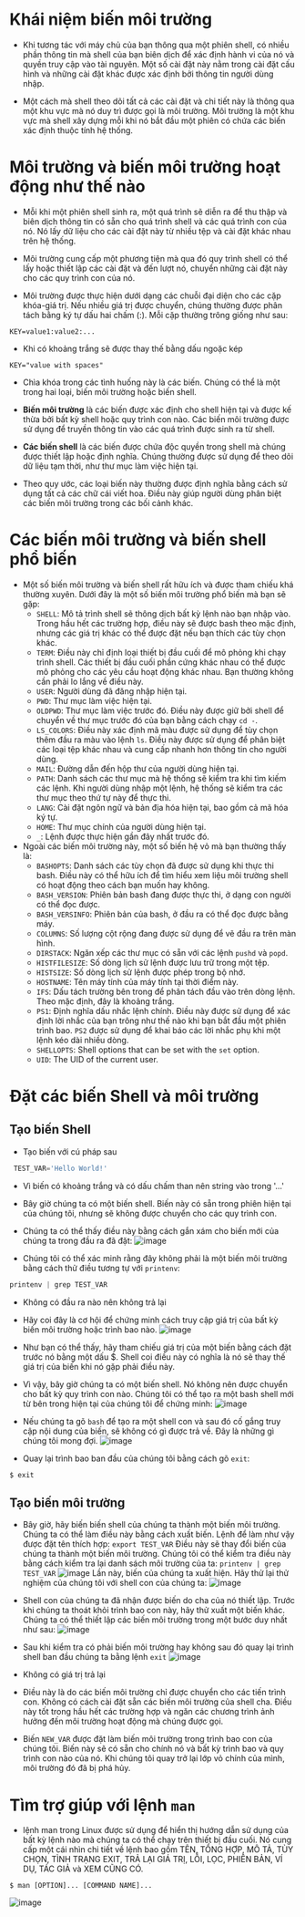 # Khái niệm biến môi trường
* Khi tương tác với máy chủ của bạn thông qua một phiên shell, có nhiều phần thông tin mà shell của bạn biên dịch để xác định hành vi của nó và quyền truy cập vào tài nguyên. Một số cài đặt này nằm trong cài đặt cấu hình và những cài đặt khác được xác định bởi thông tin người dùng nhập.

* Một cách mà shell theo dõi tất cả các cài đặt và chi tiết này là thông qua một khu vực mà nó duy trì được gọi là môi trường. Môi trường là một khu vực mà shell xây dựng mỗi khi nó bắt đầu một phiên có chứa các biến xác định thuộc tính hệ thống.
# Môi trường và biến môi trường hoạt động như thế nào 
* Mỗi khi một phiên shell sinh ra, một quá trình sẽ diễn ra để thu thập và biên dịch thông tin có sẵn cho quá trình shell và các quá trình con của nó. Nó lấy dữ liệu cho các cài đặt này từ nhiều tệp và cài đặt khác nhau trên hệ thống.

* Môi trường cung cấp một phương tiện mà qua đó quy trình shell có thể lấy hoặc thiết lập các cài đặt và đến lượt nó, chuyển những cài đặt này cho các quy trình con của nó.

* Môi trường được thực hiện dưới dạng các chuỗi đại diện cho các cặp khóa-giá trị. Nếu nhiều giá trị được chuyển, chúng thường được phân tách bằng ký tự dấu hai chấm (:). Mỗi cặp thường trông giống như sau:
```
KEY=value1:value2:...
```
* Khi có khoảng trắng sẽ được thay thế bằng dấu ngoặc kép
```config
KEY="value with spaces"
```
* Chìa khóa trong các tình huống này là các biến. Chúng có thể là một trong hai loại, biến môi trường hoặc biến shell.

* **Biến môi trường** là các biến được xác định cho shell hiện tại và được kế thừa bởi bất kỳ shell hoặc quy trình con nào. Các biến môi trường được sử dụng để truyền thông tin vào các quá trình được sinh ra từ shell.

* **Các biến shell** là các biến được chứa độc quyền trong shell mà chúng được thiết lập hoặc định nghĩa. Chúng thường được sử dụng để theo dõi dữ liệu tạm thời, như thư mục làm việc hiện tại.

* Theo quy ước, các loại biến này thường được định nghĩa bằng cách sử dụng tất cả các chữ cái viết hoa. Điều này giúp người dùng phân biệt các biến môi trường trong các bối cảnh khác.
# Các biến môi trường và biến shell phổ biến
* Một số biến môi trường và biến shell rất hữu ích và được tham chiếu khá thường xuyên. Dưới đây là một số biến môi trường phổ biến mà bạn sẽ gặp:
  * ```SHELL```: Mô tả trình shell sẽ thông dịch bất kỳ lệnh nào bạn nhập vào. Trong hầu hết các trường hợp, điều này sẽ được bash theo mặc định, nhưng các giá trị khác có thể được đặt nếu bạn thích các tùy chọn khác.
  * ```TERM```: Điều này chỉ định loại thiết bị đầu cuối để mô phỏng khi chạy trình shell. Các thiết bị đầu cuối phần cứng khác nhau có thể được mô phỏng cho các yêu cầu hoạt động khác nhau. Bạn thường không cần phải lo lắng về điều này.
  * ```USER```: Người dùng đã đăng nhập hiện tại.
  * ```PWD```: Thư mục làm việc hiện tại.
  * ```OLDPWD```: Thư mục làm việc trước đó. Điều này được giữ bởi shell để chuyển về thư mục trước đó của bạn bằng cách chạy ```cd -```.
  * ```LS_COLORS```: Điều này xác định mã màu được sử dụng để tùy chọn thêm đầu ra màu vào lệnh ```ls```. Điều này được sử dụng để phân biệt các loại tệp khác nhau và cung cấp nhanh hơn thông tin cho người dùng.
  * ```MAIL```: Đường dẫn đến hộp thư của người dùng hiện tại.
  * ```PATH```: Danh sách các thư mục mà hệ thống sẽ kiểm tra khi tìm kiếm các lệnh. Khi người dùng nhập một lệnh, hệ thống sẽ kiểm tra các thư mục theo thứ tự này để thực thi.
  * ```LANG```: Cài đặt ngôn ngữ và bản địa hóa hiện tại, bao gồm cả mã hóa ký tự.
  * ```HOME```: Thư mục chính của người dùng hiện tại.
  * ```_```:  Lệnh được thực hiện gần đây nhất trước đó.
* Ngoài các biến môi trường này, một số biến hệ vỏ mà bạn thường thấy là:
  * ```BASHOPTS```: Danh sách các tùy chọn đã được sử dụng khi thực thi bash. Điều này có thể hữu ích để tìm hiểu xem liệu môi trường shell có hoạt động theo cách bạn muốn hay không.
  * ```BASH_VERSION```: Phiên bản bash đang được thực thi, ở dạng con người có thể đọc được.
  * ```BASH_VERSINFO```: Phiên bản của bash, ở đầu ra có thể đọc được bằng máy.
  * ```COLUMNS```: Số lượng cột rộng đang được sử dụng để vẽ đầu ra trên màn hình.
  * ```DIRSTACK```: Ngăn xếp các thư mục có sẵn với các lệnh ```pushd``` và ```popd```.
  * ```HISTFILESIZE```: Số dòng lịch sử lệnh được lưu trữ trong một tệp.
  * ```HISTSIZE```: Số dòng lịch sử lệnh được phép trong bộ nhớ.
  * ```HOSTNAME```: Tên máy tính của máy tính tại thời điểm này.
  * ```IFS```: Dấu tách trường bên trong để phân tách đầu vào trên dòng lệnh. Theo mặc định, đây là khoảng trắng.
  * ```PS1```: Định nghĩa dấu nhắc lệnh chính. Điều này được sử dụng để xác định lời nhắc của bạn trông như thế nào khi bạn bắt đầu một phiên trình bao. ```PS2``` được sử dụng để khai báo các lời nhắc phụ khi một lệnh kéo dài nhiều dòng.
  * ```SHELLOPTS```: Shell options that can be set with the ```set``` option.
  * ```UID```: The UID of the current user.
 # Đặt các biến Shell và môi trường 
 ## Tạo biến Shell
 * Tạo biến với cú pháp sau
 ```python
  TEST_VAR='Hello World!'
  ```
 * Vì biến có khoảng trắng và có dấu chấm than nên string vào trong '...' 
 * Bây giờ chúng ta có một biến shell. Biến này có sẵn trong phiên hiện tại của chúng tôi, nhưng sẽ không được chuyển cho các quy trình con.

* Chúng ta có thể thấy điều này bằng cách gắn xám cho biến mới của chúng ta trong đầu ra đã đặt:
![image](https://user-images.githubusercontent.com/91528234/195810923-ac090377-0df2-45a7-8b2a-7d18cb28cae9.png)
* Chúng tôi có thể xác minh rằng đây không phải là một biến môi trường bằng cách thử điều tương tự với ```printenv```:
```python
printenv | grep TEST_VAR
```
* Không có đầu ra nào nên không trả lại
* Hãy coi đây là cơ hội để chứng minh cách truy cập giá trị của bất kỳ biến môi trường hoặc trình bao nào. 
![image](https://user-images.githubusercontent.com/91528234/195811904-596c15f3-b4a5-42c9-a914-938921248819.png)
* Như bạn có thể thấy, hãy tham chiếu giá trị của một biến bằng cách đặt trước nó bằng một dấu $. Shell coi điều này có nghĩa là nó sẽ thay thế giá trị của biến khi nó gặp phải điều này.

* Vì vậy, bây giờ chúng ta có một biến shell. Nó không nên được chuyển cho bất kỳ quy trình con nào. Chúng tôi có thể tạo ra một bash shell mới từ bên trong hiện tại của chúng tôi để chứng minh:
![image](https://user-images.githubusercontent.com/91528234/195812554-fa7616da-8a46-4b00-a5c8-c996c8fffaa8.png)

* Nếu chúng ta gõ ```bash``` để tạo ra một shell con và sau đó cố gắng truy cập nội dung của biến, sẽ không có gì được trả về. Đây là những gì chúng tôi mong đợi.
![image](https://user-images.githubusercontent.com/91528234/195813281-8767a058-d0a0-4166-baf6-6fb23767c44f.png)

* Quay lại trình bao ban đầu của chúng tôi bằng cách gõ ```exit```:
``` linux
$ exit
```
## Tạo biến môi trường
* Bây giờ, hãy biến biến shell của chúng ta thành một biến môi trường. Chúng ta có thể làm điều này bằng cách xuất biến. Lệnh để làm như vậy được đặt tên thích hợp:
``` export TEST_VAR ```
Điều này sẽ thay đổi biến của chúng ta thành một biến môi trường. Chúng tôi có thể kiểm tra điều này bằng cách kiểm tra lại danh sách môi trường của ta:
``` printenv | grep TEST_VAR ```
![image](https://user-images.githubusercontent.com/91528234/195813783-d8df3ae6-9064-4815-bf57-90f9524024c7.png)
Lần này, biến của chúng ta xuất hiện. Hãy thử lại thử nghiệm của chúng tôi với shell con của chúng ta:
![image](https://user-images.githubusercontent.com/91528234/195814248-73a430ea-bf6f-430f-b4d4-29eecae2a8d2.png)
* Shell con của chúng ta đã nhận được biến do cha của nó thiết lập. Trước khi chúng ta thoát khỏi trình bao con này, hãy thử xuất một biến khác. Chúng ta có thể thiết lập các biến môi trường trong một bước duy nhất như sau:
![image](https://user-images.githubusercontent.com/91528234/195814505-105140c5-e0be-41ef-8386-7d34060d1622.png)
* Sau khi kiểm tra có phải biến môi trường hay không sau đó quay lại trình shell ban đầu chúng ta bằng lệnh ```exit```
![image](https://user-images.githubusercontent.com/91528234/195815043-5ca0b36d-d218-41b0-9314-300e9049136b.png)
* Không có giá trị trả lại
* Điều này là do các biến môi trường chỉ được chuyển cho các tiến trình con. Không có cách cài đặt sẵn các biến môi trường của shell cha. Điều này tốt trong hầu hết các trường hợp và ngăn các chương trình ảnh hưởng đến môi trường hoạt động mà chúng được gọi.

* Biến ```NEW_VAR``` được đặt làm biến môi trường trong trình bao con của chúng tôi. Biến này sẽ có sẵn cho chính nó và bất kỳ trình bao và quy trình con nào của nó. Khi chúng tôi quay trở lại lớp vỏ chính của mình, môi trường đó đã bị phá hủy.

# Tìm trợ giúp với lệnh ```man```
* lệnh man trong Linux được sử dụng để hiển thị hướng dẫn sử dụng của bất kỳ lệnh nào mà chúng ta có thể chạy trên thiết bị đầu cuối. Nó cung cấp một cái nhìn chi tiết về lệnh bao gồm TÊN, TỔNG HỢP, MÔ TẢ, TÙY CHỌN, TÌNH TRẠNG EXIT, TRẢ LẠI GIÁ TRỊ, LỖI, LỌC, PHIÊN BẢN, VÍ DỤ, TÁC GIẢ và XEM CŨNG CÓ.
```
$ man [OPTION]... [COMMAND NAME]...
```

![image](https://user-images.githubusercontent.com/91528234/195817402-28369e8c-9933-4f78-a0cc-ab7b694e9e63.png)

